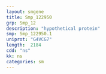 ```yaml
---
layout: smgene
title: Smp_122950
grp: Smp_12
description: "hypothetical protein"
smp: Smp_122950.1
uniprot: "G4VCG7"
length:  2184
cdd: "ns"
kk: ns
categories: sm
---
```

